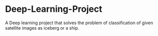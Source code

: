 # Deep-Learning-Project
A Deep learning project that solves the problem of classification of given satellite images as iceberg or a ship.
